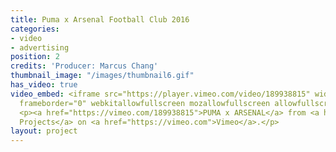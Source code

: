 ```yaml
---
title: Puma x Arsenal Football Club 2016
categories:
- video
- advertising
position: 2
credits: 'Producer: Marcus Chang'
thumbnail_image: "/images/thumbnail6.gif"
has_video: true
video_embed: <iframe src="https://player.vimeo.com/video/189938815" width="640" height="360"
  frameborder="0" webkitallowfullscreen mozallowfullscreen allowfullscreen></iframe>
  <p><a href="https://vimeo.com/189938815">PUMA x ARSENAL</a> from <a href="https://vimeo.com/user30551234">Batu
  Projects</a> on <a href="https://vimeo.com">Vimeo</a>.</p>
layout: project
---
```


